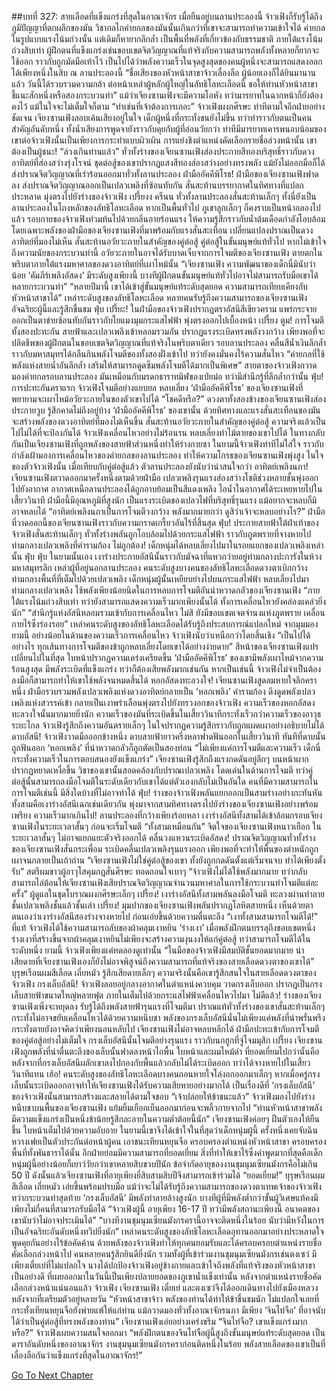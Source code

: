 ##บทที่ 327: สายเลือดที่แข็งแกร่งที่สุดในอาณาจักร
เมื่อยืนอยู่บนลานประลองนี้ จ้าวเฟิงก็รับรู้ได้ถึงภูมิปัญญาที่ตกผลึกของมัน วิชากลไกค่ายกลของมันนั้นเกินกว่าที่เขาจะสามารถทำความเข้าใจได้
ค่ายกลในรูปแบบแรงโน้มถ่วงนั้น แต่เดิมก็หายากลึกล้ำ เป็นพื้นที่พลังที่เกี่ยวข้องกับธรรมชาติ
ภายใต้แรงโน้มถ่วงสิบเท่า ผู้ฝึกตนที่แข็งแกร่งเช่นขอบเขตจิตวิญญาณที่แท้จริงกับความสามารถพลังทั้งหลายก็ยากจะใช้ออก ราวกับถูกมัดมือเท้าไว้
เป็นไปได้ว่าพลังความเร็วในจุดสูงสุดของคนผู้หนึ่งจะสามารถแสดงออกได้เพียงหนึ่งในสิบ ณ ลานประลองนี้
“ชื่อเสียงของหัวหน้าสาขาจ้าวเลื่องลือ ผู้น้อยเองก็ได้ยินมานานแล้ว วันนี้ได้รวบรวมความกล้า ต่อหน้าเหล่าผู้หลักผู้ใหญ่ในลัทธิโลหะเลือดนี้ ขอให้ท่านหัวหน้าสาขาชี้แนะสักหนึ่งหรือสองกระบวนท่า”
แม้ว่าเจียงซานเฟิงจะมีความโอหัง ทว่ามารยาทในฉากหน้าก็ยังต้องคงไว้ แม้ในใจจะไม่เต็มใจก็ตาม
“ทำเช่นที่เจ้าต้องการเถอะ”
จ้าวเฟิงผงกศีรษะ ท่าทีตามใจอีกฝ่ายอย่างชัดเจน
เจียงซานเฟิงลอบเค้นเสียงอยู่ในใจ เด็กผู้หนึ่งที่กระทั่งขนยังไม่ขึ้น ทว่าทำราวกับตนเป็นคนสำคัญอันดับหนึ่ง ทั้งน้ำเสียงการพูดจายังราวกับคุยกับผู้ที่อ่อนวัยกว่า
ท่าทีมีมารยาทเคารพนอบน้อมของเขาต่อจ้าวเฟิงนั้นเป็นเพียงการกระทำแบบผิวเผิน
การแย่งชิงตำแหน่งคัดเลือกรายชื่อล่วงหน้านั้น เขาต้องเป็นผู้ชนะ!
“ล่วงเกินท่านแล้ว”
ทั่วทั้งร่างของเจียนซานเฟิงส่องประกายสีทองบริสุทธิ์ราวกับดวงอาทิตย์ที่ส่องสว่างรุ่งโรจน์
ชุดต่อสู้ของเขาปรากฏแสงสีทองส่องสว่างอย่างทรงพลัง แม้ยังไม่ออกมือก็ได้ส่งปราณจิตวิญญาณที่เร่าร้อนออกมาทั่วทั้งลานประลอง
ฝ่ามืออัคคีพิโรธ!
ฝ่ามือของเจียงซานเฟิงฟาดลง ส่งปราณจิตวิญญาณออกเป็นเปลวเพลิงที่ซ้อนทับกัน สั่นสะท้านบรรยากาศในทิศทางที่แปลกประหลาด มุ่งตรงไปยังร่างของจ้าวเฟิง
เปรี้ยงง ครืนน
ทั่วทั้งลานประลองสั่นสะท้านเล็กๆ ทั้งนี่ยังเป็นลานประลองในโถงหลักของลัทธิโลหะเลือด หากเป็นพื้นทั่วไป ภูเขาลูกเล็กๆ ก็คงราบเป็นหน้ากลองไปแล้ว
รอบกายของจ้าวเฟิงท่วมท้นไปด้วยกลิ่นอายร้อนแรง ให้ความรู้สึกราวกับน้ำต้มเดือดกำลังโอบล้อม
โดยเฉพาะพลังของฝ่ามือของเจียงซานเฟิงที่มาพร้อมกับแรงสั่นสะเทือน เปลี่ยนแปลงปราณเป็นดวงอาทิตย์ที่มองไม่เห็น สั่นสะท้านอวัยวะภายในสำคัญของคู่ต่อสู้
คู่ต่อสู้ในขั้นมนุษย์แท้ทั่วไป หากไม่เข้าใจถึงความนัยของกระบวนท่านี้ อวัยวะภายในอาจได้รับบาดเจ็บจากการโจมตีของเจียงซานเฟิง ตายตกในพริบตาภายใต้แรงมหาศาลของดวงอาทิตย์ที่เผาไหม้นั้น
“เจียงซานเฟิง ความพัฒนาของเด็กนี่มินับว่าน้อย ‘คัมภีร์เพลิงอัสดง’ มีระดับสูงเพียงนี้ บางทีผู้ฝึกตนขั้นมนุษย์แท้ทั่วไปอาจไม่สามารถรับมือเขาได้หลายกระบวนท่า”
“หลายปีมานี้ เขาได้เข้าสู่ขั้นมนุษย์แท้ระดับสุดยอด ความสามารถเทียบเคียงกับหัวหน้าสาขาได้”
เหล่าระดับสูงของลัทธิโลหะเลือด หลายคนรับรู้ถึงความสามารถของเจียงซานเฟิง อัจฉริยะผู้นี้และรู้สึกชื่นชม
ฟุ่บ เปรี้ยะ!
ในฝ่ามือของจ้าวเฟิงปรากฏตราอัสนีสีเขียวคราม แพร่กระจายออกเป็นตาข่ายซ้อนทับกันราวกับใยแมงมุมกระแสไฟฟ้า พุ่งตรงออกไปเบื้องหน้า
เปรี้ยง ตูม!
การโจมตีทั้งสองปะทะกัน สายฟ้าและเปลวเพลิงเข้าหลอมรวมกัน ปรากฏแรงระเบิดทรงพลังวงกว้าง เพียงพอที่จะปลิดชีพของผู้ฝึกตนในขอบเขตจิตวิญญาณที่แท้จริงในพริบตาเดียว
รอบลานประลอง คลื่นสีน้ำเงินลึกล้ำราวกับมหาสมุทรได้กลืนกินพลังโจมตีของทั้งสองฝั่งเข้าไป ทว่ายังคงมั่นคงไร้ความสั่นไหว
“ค่ายกลที่ใช้พลังแห่งสายน้ำอันลึกล้ำ เสริมให้สามารถดูดซึมพลังโจมตีได้มากเป็นพิเศษ”
สายตาของจ้าวเฟิงกวาดมองค่ายกลรอบลานประลอง มันเหมือนกับมรดกธาราทมิฬของเป่ยม่อ ทว่ามีสำนึกรู้ที่ลึกล้ำกว่านั้น
ฟุ่บ!
การปะทะกันคราแรก จ้าวเฟิงโจมตีอย่างแยบยล หลบเลี่ยง ‘ฝ่ามืออัคคีพิโรธ’ ของเจียงซานเฟิงที่พยายามจะเผาไหม้อวัยวะภายในของตัวเขาไปได้
“โชคดีหรือ?”
ดวงตาทั้งสองข้างของเจียนซานเฟิงส่องประกายวูบ รู้สึกคาดไม่ถึงอยู่บ้าง
‘ฝ่ามืออัคคีพิโรธ’ ของเขานั้น ด้วยทิศทางและแรงสั่นสะเทือนของมันจะสร้างพลังของดวงอาทิตย์ที่มองไม่เห็นขึ้น สั่นสะท้านอวัยวะภายในสำคัญของคู่ต่อสู้ ความจริงแล้วเป็นไปไม่ได้ที่จะป้องกันได้
จ้าวเฟิงเคลื่อนไหวอย่างไม่ร้อนรน หลบเลี่ยงท่าไม้ตายของเขาไปได้
ในทางกลับกันเป็นเจียงซานเฟิงที่ถูกพลังของสายฟ้าส่วนหนึ่งทำให้ร่างกายชา
ในยามนี้จ้าวเฟิงท่าทีไม่ใส่ใจ ราวกับกำลังเฝ้ามองการเคลื่อนไหวของค่ายกลของลานประลอง ทำให้ความโกรธของเจียนซานเฟิงพุ่งสูง
ในใจของตัวจ้าวเฟิงนั้น เมื่อเทียบกับคู่ต่อสู้แล้ว ตัวลานประลองยังนับว่าน่าสนใจกว่า
อาทิตย์เพลิงนภา!
เจียนซานเฟิงตวาดออกมาครั้งหนึ่งตามด้วยฝ่ามือ เปลวเพลิงรุนแรงส่องสว่างโชติช่วงหลายชั้นพุ่งออกไปยังอากาศ อากาศเหนือลานประลองได้ถูกอาบย้อมเป็นสีแดงเพลิง
ไอน้ำในอากาศได้ระเหยหายไปในเสี้ยววินาที
ฝ่ามือนี้มีอุณหภูมิที่สูงนัก เป็นแรงระเบิดของเปลวไฟที่บริสุทธิ์รุนแรง แม้อยากจะหลบก็มิอาจหลบได้
“อาทิตย์เพลิงนภาเป็นการโจมตีวงกว้าง พลังมากมายกว่า ดูสิว่าเจ้าจะหลบอย่างไร?”
ฝ่ามือที่วาดออกนี้ของเจียนซานเฟิงราวกับความกราดเกรี้ยวอันไร้ที่สิ้นสุด
ฟุ่บ!
ประกายสายฟ้าใต้ฝ่าเท้าของจ้าวเฟิงสั่นสะท้านเล็กๆ ทั่วทั้งร่างพลันถูกโอบล้อมไปด้วยกระแสไฟฟ้า ราวกับภูตพรายที่จางหายไปท่ามกลางเปลวเพลิงที่คำรามก้อง
ไม่ถูกต้อง!
เด็กหนุ่มได้หลบเลี่ยงไปมาในรอยแยกของเปลวเพลิงเหล่านั้น
ฟุ่บ ฟุ่บ
ในยามนั้นเอง เงาร่างประกายอัสนีนั้นราวกับมัจฉาที่แหวกว่ายอยู่ท่ามกลางปะการังในห้วงมหาสมุทรลึก
เหล่าผู้ที่อยู่นอกลานประลอง คนระดับสูงบางคนของลัทธิโลหะเลือดดวงตาเบิกกว้าง
ท่ามกลางพื้นที่ที่เต็มไปด้วยเปลวเพลิง เด็กหนุ่มผู้นั้นเหยียบย่างไปบนกระแสไฟฟ้า หลบเลี่ยงไปมาท่ามกลางเปลวเพลิง ใช้พลังเพียงน้อยนิดในการหลบการโจมตีอันน่าหวาดกลัวของเจียงซานเฟิง
“ภายใต้แรงโน้มถ่วงสิบเท่า ทว่ายังสามารถแสดงความเร็วมากเพียงนั้นได้ ทั้งการเคลื่อนไหวยังคล่องแคล่วยิ่งนัก”
“สำนึกรู้แห่งอัสนีหลอมรวมเข้ากับการเคลื่อนไหว ไม่สิ ยังมีขอบเขตเจตจำนงแห่งภูตพราย เคลื่อนกายไร้ซึ่งร่องรอย”
เหล่าคนระดับสูงของลัทธิโลหะเลือดได้รับรู้ถึงประสบการณ์แปลกใหม่
จากมุมมองยามนี้ อย่างน้อยในด้านของความเร็วการเคลื่อนไหว จ้าวเฟิงนับว่าเหนือกว่าโดยสิ้นเชิง
“เป็นไปได้อย่างไร ทุกเส้นทางการโจมตีของข้าถูกหลบเลี่ยงโดยเขาได้อย่างง่ายดาย”
สีหน้าของเจียงซานเฟิงแปรเปลี่ยนไปในที่สุด ใบหน้าปรากฏความเคร่งเครียดขึ้น
‘ฝ่ามืออัคคีพิโรธ’ ของเขามีพลังเผาไหม้จากความร้อนสูงสุด มีพลังระเบิดที่แข็งแกร่ง ทว่าก็ต้องเสียพลังมากเช่นกัน
หากเป็นเช่นนี้ จ้าวเฟิงไม่จำเป็นต้องลงมือก็สามารถทำให้เขาใช้พลังจนหมดสิ้นได้
หอกอัสดงทะลวงใจ!
เจียนซานเฟิงสูดลมหายใจลึกคราหนึ่ง ฝ่ามือรวบรวมพลังเปลวเพลิงแห่งดวงอาทิตย์กลายเป็น ‘หอกเพลิง’ คำรามก้อง ดึงดูดพลังเปลวเพลิงแห่งสวรรค์เข้า กลายเป็นเงาพร่าเลือนพุ่งตรงไปยังทรวงอกของจ้าวเฟิง
ความเร็วของหอกอัสดงทะลวงใจนั้นมากมายยิ่งนัก ความเร็วของมันที่ระเบิดขึ้นในเสี้ยววินาทีกระทั่งเร็วกว่าความเร็วของอาวุธระยะไกล
จ้าวเฟิงรู้สึกถึงความอันตรายเล็กๆ ในใจปรากฏความรู้สึกราวกับถูกแผดเผาอย่างอธิบายไม่ได้
ดาบอัสนี!
จ้าวเฟิงวาดมือออกข้างหนึ่ง ดาบสายฟ้ายาวครึ่งหลาฟาดฟันออกในเสี้ยววินาที ทันทีที่ดาบนั้นถูกฟันออก ‘หอกเพลิง’ ที่น่าหวาดกลัวก็ถูกตัดเป็นสองท่อน
“ไม่เพียงแค่การโจมตีและความเร็ว เด็กนี่กระทั่งความเร็วในการตอบสนองยังแข็งแกร่ง”
เจียงซานเฟิงรู้สึกถึงแรงกดดันอยู่ลึกๆ บนหน้าผากปรากฏหยาดเหงื่อขึ้น
วิชาของเขานั้นสอดคล้องกับปราณเปลวเพลิง โดดเด่นในด้านการโจมตี
ทว่าคู่ต่อสู้นั้นสามารถลงมือโจมตีในระดับเดียวกับเขาได้แต่ตัวเองกลับไม่เป็นอันใด คนที่มีความสามารถในการโจมตีเช่นนี้ มีสิ่งใดบ้างที่ไม่อาจทำได้
ฟุ่บ!
ร่างของจ้าวเฟิงพลันแยกออกเป็นสามร่างอย่างกะทันหัน
ทั้งสามคือเงาร่างอัสนีเฉกเช่นเดียวกัน พุ่งมาจากสามทิศทางตรงไปยังร่างของเจียงซานเฟิงอย่างพร้อมเพรียง
ความเร็วมากเกินไป! ลานประลองที่กว้างเพียงร้อยหลา เงาร่างอัสนีทั้งสามได้เข้าล้อมกรอบเจียงซานเฟิงในระยะเวลาสั้นๆ ก่อนจะเริ่มโจมตี
“ทั้งสามเหมือนกัน”
จิตใจของเจียงซานเฟิงหนาวเยือก ในระยะเวลาสั้นๆ ไม่อาจแยกแยะตัวจริงออกได้
คลื่นวงแหวนระเบิดอัสดง!
ปราณจิตวิญญาณทั่วทั้งร่างของเจียงซานเฟิงสั่นกระเพื่อม ระเบิดคลื่นเปลวเพลิงรุนแรงออก เพียงพอที่จะทำให้พื้นของตำหนักถูกเผาจนกลายเป็นเถ้าถ่าน
“เจียงซานเฟิงไม่ใช่คู่ต่อสู้ของเขา ทั้งยังถูกกดดันตั้งแต่เริ่มจนจบ ทำได้เพียงตั้งรับ”
สตรีผมขาวผู้อาวุโสคุมกฎสั่นศีรษะ ทอดถอนใจเบาๆ
“จ้าวเฟิงไม่ได้ใช้พลังมากมาย ทว่ากลับสามารถไล่ต้อนให้เจียงซานเฟิงเสียปราณจิตวิญญาณจำนวนมหาศาลในการใช้กระบวนท่าโจมตีแต่ละครั้ง”
ผู้ดูแลในชุดโบราณผงกศีรษะเล็กๆ
เปรี้ยง!
เงาร่างอัสนีทั้งสามพลันลงมือโจมตี ทะลวงผ่านทำลายชั้นเปลวเพลิงชั้นแล้วชั้นเล่า
เปรี้ยง!
มุมปากของเจียงซานเฟิงพลันปรากฏโลหิตสายหนึ่ง เห็นด้วยตาตนเองว่าเงาร่างอัสนีสองร่างจางหายไป ก่อนเอ่ยขึ้นด้วยความตื่นตะลึง “เงาทั้งสามสามารถโจมตีได้!”
ที่แท้
จ้าวเฟิงได้ใช้ความสามารถลับของผ้าคลุมเงาหยิน ‘ร่างเงา’
เมื่อพลังฝึกตนบรรลุถึงขอบเขตหนึ่ง ร่างเงาที่สร้างขึ้นจากผ้าคลุมเงาหยินไม่เพียงจะสร้างความงุนงงให้แก่คู่ต่อสู้ ทว่าสามารถโจมตีได้ในระดับหนึ่ง
ยามนี้ จ้าวเฟิงเพียงแค่ทดลองดูเท่านั้น
“ในมือของจ้าวเฟิงมีสมบัติชั้นยอดมากมาย น่าเสียดายที่เจียงซานเฟิงเองก็ยังไม่อาจพิสูจน์ถึงความสามารถที่แท้จริงของสายเลือดดวงตาของเขาได้”
บุรุษเรือนผมสีเลือด เถี่ยหมัว รู้สึกเสียดายเล็กๆ
ความจริงนั้นคือเขารู้สึกสนใจในสายเลือดดวงตาของจ้าวเฟิง
กรงเล็บอัสนี!
จ้าวเฟิงลอยอยู่กลางอากาศในตำแหน่งควบคุม วาดกรงเล็บออก ปรากฏเป็นกรงเล็บสายฟ้าขนาดใหญ่หลายฟุต ภายในเต็มไปด้วยกระแสไฟฟ้าเคลื่อนไหวไปมา
ไม่ดีแล้ว!
ร่างของเจียงซานเฟิงเพิ่งจะหยุดลง รับรู้ได้ถึงพลังสายฟ้ารุนแรงที่โจมตีมา ปราณแท้ทั่วทั้งร่างของเขาสั่นสะท้านเล็กๆ กระทั่งไม่อาจขยับเคลื่อนไหวได้ด้วยความหนึบชา
พลังของกรงเล็บอัสนีนั่นไม่เพียงแค่พลังที่น่าพรั่นพรึง กระทั่งตายยังอาจคิดว่าเพียงนอนหลับไป
เจียงซานเฟิงไม่อาจหลบหลีกได้ ฝ่ามือปะทะเข้ากับการโจมตีของคู่ต่อสู้อย่างไม่เต็มใจ กรงเล็บอัสนีนั้นโจมตีอย่างรุนแรง ราวกับนกฮูกที่จู่โจมมุสิก
เปรี้ยง
เจียงซานเฟิงถูกพลังที่น่าตื่นตะลึงของเล็บนั้นฟาดลงหน้าไถพื้น ใบหน้าและผมไหม้ดำ
ที่ยอดเยี่ยมไปกว่านั้นคือ หลังจากที่กรงเล็บอัสนีผลักเขาลงไปกองกับพื้นแล้วกลับไม่ได้ระเบิดออก ทว่าได้จางหายไปในเสี้ยววินาทีแทน
เฮ้อ!
คนระดับสูงของลัทธิโลหะเลือดบางคนถอนหายใจโล่งอกออกมาเล็กๆ
หากเมื่อครู่กรงเล็บนั้นระเบิดออกอาจทำให้เจียงซานเฟิงได้รับความเสียหายอย่างมากได้
เป็นเรื่องดีที่ ‘กรงเล็บอัสนี’ ของจ้าวเฟิงนั้นสามารถสร้างและสลายได้ตามใจชอบ
“เจ้าปล่อยให้ข้าชนะแล้ว”
จ้าวเฟิงมองไปยังร่างหนึบชาบนพื้นของเจียงซานเฟิง แย้มยิ้มเยือกเย็นออกมาก่อนจะพลิ้วกายจากไป
“ท่านหัวหน้าสาขาพลังมีความแข็งแกร่งเป็นหนึ่งข้าน้อยรู้สึกละอายในความต่ำต้อยนี้นัก”
เจียงซานเฟิงค่อยๆ ฝืนตัวเองให้ยืนขึ้น ใบหน้าเต็มไปด้วยความอับอาย
ในยามนี้เขาจึงได้เข้าใจในที่สุดว่าเด็กหนุ่มผู้นี้ ครั้งหนึ่งเคยจับฉินหวางเฟยเป็นตัวประกันต่อหน้าผู้คน เอาชนะเทียนหยุนจือ ครอบครองตำแหน่งหัวหน้าสาขา ครอบครองพื้นที่ทั้งพันธาราได้นั้น อีกฝ่ายย่อมมีความสามารถที่ยอดเยี่ยม
สิ่งที่ทำให้เขาไร้ซึ่งคำพูดมากที่สุดคือเด็กหนุ่มผู้นี้อย่างน้อยก็เยาว์วัยกว่าเขาหลายสิบขวบปีนัก
ข้อจำกัดอายุของงานชุมนุมเซียนมังกรคือไม่เกิน 50 ปี ดังนั้นแล้วเจียงซานเฟิงที่อายุเพียงยี่สิบสามสิบปีจึงสามารถเข้าร่วมได้
“ยอดเยี่ยม!”
บุรุษเรือนผมสีเลือด เถี่ยหมัว เอ่ยขึ้นพร้อมปรบมือ แม้ว่าจะไม่ได้รับรู้ถึงความสามารถของดวงตาเทพเจ้าของจ้าวเฟิง ทว่ากระบวนท่าสุดท้าย ‘กรงเล็บอัสนี’ มีพลังทำลายล้างสูงนัก บางทีผู้ที่มีพลังต่ำกว่าขั้นผู้วิเศษแท้คงมีเพียงไม่กี่คนที่สามารถรับมือได้
“จ้าวเฟิงผู้นี้ อายุเพียง 16-17 ปี ทว่ามีพลังสถานะเพียงนี้ อนาคตของเขานับว่าไม่อาจประเมินได้”
“บางทีงานชุมนุมเซียนมังกรครานี้อาจจะติดหนึ่งในร้อย นับว่ามีหวังในการเป็นอัจฉริยะอันดับหนึ่งทวีปยิ่งนัก”
เหล่าคนระดับสูงของลัทธิโลหะเลือดอุทานออกมาอย่างประหลาดใจ พูดคุยกันอย่างไร้ข้อคัดค้าน
ด้วยพลังของจ้าวเฟิงทำให้ทุกคนยอมรับและได้ครอบครอบตำแหน่งรายชื่อคัดเลือกล่วงหน้าไป
คนหลายคนรู้สึกยินดียิ่งนัก รวมทั้งผู้ที่เข้าร่วมงานชุมนุมเซียนมังกรเช่นตงเซว่
มีเพียงเตี๋ยเย่ที่ไม่แปลกใจ นางได้ปกป้องจ้าวเฟิงอยู่ข้างกายและเข้าใจถึงพลังที่แท้จริงของหัวหน้าสาขาเป็นอย่างดี ที่เผยออกมาในวันนี้เป็นเพียงปลายยอดของภูเขาน้ำแข็งเท่านั้น
หลังจากตำแหน่งรายชื่อคัดเลือกล่วงหน้าแน่นอนแล้ว จ้าวเฟิง เจียงซานเฟิง เตี๋ยเย่ และตงเซว่จึงได้ออกเดินทางไปยังเมืองหลวงหลังจากที่เตรียมตัวอยู่หลายวัน
“หัวหน้าสาขาจ้าว พลังของท่านได้ทำให้ข้าชื่นชมนัก ไม่แปลกใจเลยที่กระทั่งเทียนหยุนจือยังพ่ายแพ้ให้แก่ท่าน แม้กวาดมองทั่วทั้งอาณาจักรนภา มีเพียง ‘จินไท่จือ’ ที่อาจนับได้ว่าเป็นคู่ต่อสู้ที่ทรงพลังของท่าน”
เจียงซานเฟิงเอ่ยอย่างเคร่งขรึม
“จินไท่จือ? เขาแข็งแกร่งมากหรือ?”
จ้าวเฟิงเผยความสนใจออกมา
“พลังฝึกตนของจินไท่จือผู้นี้สูงถึงขั้นมนุษย์แท้ระดับสุดยอด เป็นดาราอันดับหนึ่งของอาณาจักร งานชุมนุมเซียนมังกรคราก่อนติดหนึ่งในร้อย พลังสายเลือดของเขาเป็นที่เลื่องลือกันว่าแข็งแกร่งที่สุดในอาณาจักร!”


[Go To Next Chapter]( ./107.md)